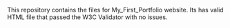 This repository contains the files for My_First_Portfolio website. Its has valid HTML file that passed the W3C Validator with no issues.
